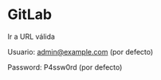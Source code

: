 # GitLab

Ir a URL válida

Usuario: admin@example.com (por defecto)

Password: P4ssw0rd (por defecto)
